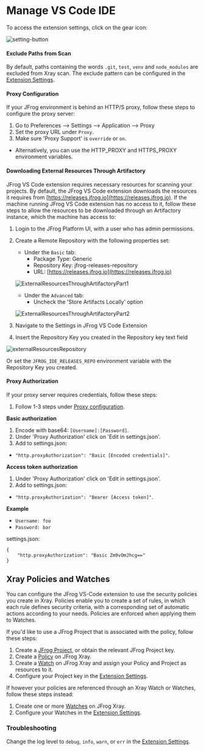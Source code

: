 # Manage VS Code IDE

To access the extension settings, click on the gear icon:

![setting-button](../../.gitbook/assets/vscode/settingButton.png)

#### Exclude Paths from Scan

By default, paths containing the words `.git`, `test`, `venv` and `node_modules` are excluded from Xray scan. The exclude pattern can be configured in the [Extension Settings](extension-settings.md).

#### Proxy Configuration

If your JFrog environment is behind an HTTP/S proxy, follow these steps to configure the proxy server:

1. Go to Preferences --> Settings --> Application --> Proxy
2. Set the proxy URL under `Proxy`.
3. Make sure 'Proxy Support' is `override` or `on`.

* Alternatively, you can use the HTTP\_PROXY and HTTPS\_PROXY environment variables.

#### Downloading External Resources Through Artifactory

JFrog VS Code extension requires necessary resources for scanning your projects. By default, the JFrog VS Code extension downloads the resources it requires from [https://releases.jfrog.io](https://releases.jfrog.io). If the machine running JFrog VS Code extension has no access to it, follow these steps to allow the resources to be downloaded through an Artifactory instance, which the machine has access to:

1. Login to the JFrog Platform UI, with a user who has admin permissions.
2.  Create a Remote Repository with the following properties set:

    * Under the `Basic` tab:
      * Package Type: Generic
      * Repository Key: jfrog-releases-repository
      * URL: [https://releases.jfrog.io](https://releases.jfrog.io)

    ![ExternalResourcesThroughArtifactoryPart1](../../.gitbook/assets/externalResourcesThroughArtifactoryPart1.png)

    * Under the `Advanced` tab:
      * Uncheck the 'Store Artifacts Locally' option

    ![ExternalResourcesThroughArtifactoryPart2](../../.gitbook/assets/externalResourcesThroughArtifactoryPart2.png)
3. Navigate to the Settings in JFrog VS Code Extension
4. Insert the Repository Key you created in the Repository key text field

![externalResourcesRepository](../../.gitbook/assets/vscode/externalResourcesRepository.png)

Or set the `JFROG_IDE_RELEASES_REPO` environment variable with the Repository Key you created.

#### Proxy Authorization

If your proxy server requires credentials, follow these steps:

1. Follow 1-3 steps under [Proxy configuration](extension-settings/#proxy-configuration).

**Basic authorization**

1. Encode with base64: `[Username]:[Password]`.
2. Under 'Proxy Authorization' click on 'Edit in settings.json'.
3. Add to settings.json:

* `"http.proxyAuthorization": "Basic [Encoded credentials]"`.

**Access token authorization**

1. Under 'Proxy Authorization' click on 'Edit in settings.json'.
2. Add to settings.json:

* `"http.proxyAuthorization": "Bearer [Access token]"`.

**Example**

* `Username: foo`
* `Password: bar`

settings.json:

```
{
    "http.proxyAuthorization": "Basic Zm9vOmJhcg=="
}
```

## Xray Policies and Watches

You can configure the JFrog VS-Code extension to use the security policies you create in Xray. Policies enable you to create a set of rules, in which each rule defines security criteria, with a corresponding set of automatic actions according to your needs. Policies are enforced when applying them to Watches.

If you'd like to use a JFrog Project that is associated with the policy, follow these steps:

1. Create a [JFrog Project](https://www.jfrog.com/confluence/display/JFROG/Projects), or obtain the relevant JFrog Project key.
2. Create a [Policy](https://www.jfrog.com/confluence/display/JFROG/Creating+Xray+Policies+and+Rules) on JFrog Xray.
3. Create a [Watch](https://www.jfrog.com/confluence/display/JFROG/Configuring+Xray+Watches) on JFrog Xray and assign your Policy and Project as resources to it.
4. Configure your Project key in the [Extension Settings](extension-settings.md).

If however your policies are referenced through an Xray Watch or Watches, follow these steps instead:

1. Create one or more [Watches](https://www.jfrog.com/confluence/display/JFROG/Configuring+Xray+Watches) on JFrog Xray.
2. Configure your Watches in the [Extension Settings](extension-settings.md).

### Troubleshooting

Change the log level to `debug`, `info`, `warn`, or `err` in the [Extension Settings](extension-settings.md).
